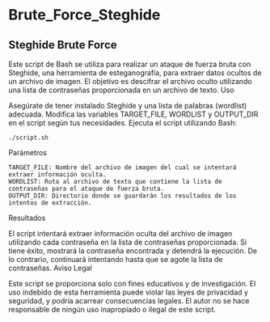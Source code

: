 # Brute_Force_Steghide

## Steghide Brute Force

Este script de Bash se utiliza para realizar un ataque de fuerza bruta con Steghide, una herramienta de esteganografía, para extraer datos ocultos de un archivo de imagen. El objetivo es descifrar el archivo oculto utilizando una lista de contraseñas proporcionada en un archivo de texto.
Uso

 Asegúrate de tener instalado Steghide y una lista de palabras (wordlist) adecuada.
 Modifica las variables TARGET_FILE, WORDLIST y OUTPUT_DIR en el script según tus necesidades.
 Ejecuta el script utilizando Bash:

    ./script.sh

Parámetros

    TARGET_FILE: Nombre del archivo de imagen del cual se intentará extraer información oculta.
    WORDLIST: Ruta al archivo de texto que contiene la lista de contraseñas para el ataque de fuerza bruta.
    OUTPUT_DIR: Directorio donde se guardarán los resultados de los intentos de extracción.

Resultados

El script intentará extraer información oculta del archivo de imagen utilizando cada contraseña en la lista de contraseñas proporcionada. Si tiene éxito, mostrará la contraseña encontrada y detendrá la ejecución. De lo contrario, continuará intentando hasta que se agote la lista de contraseñas.
Aviso Legal

Este script se proporciona solo con fines educativos y de investigación. El uso indebido de esta herramienta puede violar las leyes de privacidad y seguridad, y podría acarrear consecuencias legales. El autor no se hace responsable de ningún uso inapropiado o ilegal de este script.
